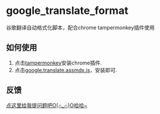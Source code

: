 # google_translate_format
谷歌翻译自动格式化脚本，配合chrome tampermonkey插件使用



## 如何使用

1. 点击[tampermonkey](https://chrome.google.com/webstore/detail/tampermonkey/dhdgffkkebhmkfjojejmpbldmpobfkfo?utm_source=chrome-ntp-icon)安装chrome插件.
2. 点击[google.translate.assmdx.js](https://github.com/assmdx/google_translate_format/raw/master/google.translate.js)，安装即可.



## 反馈

[点这里给我提问题吧O(∩_∩)O哈哈~](https://github.com/assmdx/google_translate_format/issues)

